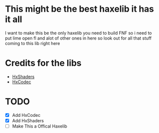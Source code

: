 # This might be the best haxelib it has it all
I want to make this be the only haxelib you need to build FNF so i need to put lime open fl and alot of other ones in here so look out for all that stuff coming to this lib right here
# Credits for the libs
- [HxShaders](https://github.com/ItsyourboyJonnycat/HxShaders)
- [HxCodec](https://github.com/polybiusproxy/hxCodec)
# TODO
- [x] Add HxCodec
- [x] Add HxShaders
- [ ] Make This a Offical Haxelib
